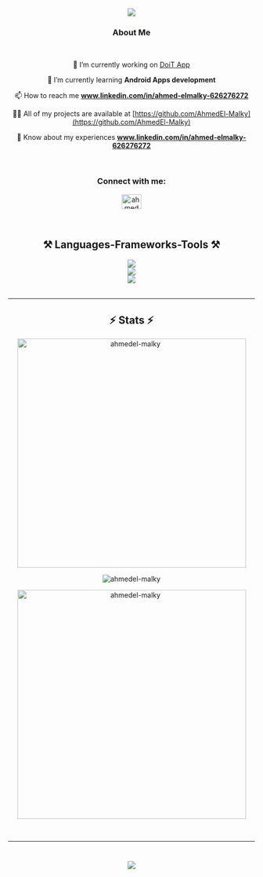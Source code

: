 <h1 align="center">
    <img src="https://readme-typing-svg.herokuapp.com/?font=Righteous&size=70&center=true&vCenter=true&width=690&color=748ffc&height=70&duration=4000&lines=Hello+There!+👋;+I'm+Ahmed+El_malky;+Computer+scinece+student+at+FCAI-USC;+Android+App+Developer;" />
</h1>
<h3 align="center">About Me</h3><br>


<div align="center">
  
 🔭 I’m currently working on [DoiT App](https://github.com/AhmedEl-Malky/Doit.git)

 🌱 I’m currently learning **Android Apps development**

 📫 How to reach me **www.linkedin.com/in/ahmed-elmalky-626276272**

 👨‍💻 All of my projects are available at [https://github.com/AhmedEl-Malky](https://github.com/AhmedEl-Malky)

 📄 Know about my experiences **www.linkedin.com/in/ahmed-elmalky-626276272**

 </div>
<br/>

<h3 align="center">Connect with me:</h3>
<p align="center">
<a href="https://linkedin.com/in/ahmed elmalky" target="blank"><img align="center" src="https://raw.githubusercontent.com/rahuldkjain/github-profile-readme-generator/master/src/images/icons/Social/linked-in-alt.svg" alt="ahmed elmalky" height="30" width="40" /></a>
</p><br/>


<h2 align="center">⚒️ Languages-Frameworks-Tools ⚒️</h2>
<div align="center">
    <img src="https://skillicons.dev/icons?i=c,cpp,java,kotlin,py" /><br/>
    <img src="https://skillicons.dev/icons?i=androidstudio,materialui,postman,sqlite,git" /><br/>
    <img src="https://skillicons.dev/icons?i=github,linux,figma,ps,pr" /><br/>
    
    
</div><br/><hr/>

<h2 align="center">⚡ Stats ⚡</h2>
<p align="center"><img align="center" src="https://github-readme-streak-stats.herokuapp.com/?user=ahmedel-malky&" alt="ahmedel-malky" width="467px" /></p>
<p align="center"><img align="center" src="https://github-readme-stats.vercel.app/api?username=ahmedel-malky&rank_icon=github&show_icons=true&locale=en" alt="ahmedel-malky" /></p>
<p align="center"><img align="center" src="https://github-readme-stats.vercel.app/api/top-langs?username=ahmedel-malky&show_icons=true&locale=en&layout=compact" alt="ahmedel-malky" width="467px"/></p><br/><hr/>

<h1 align="center">
    <img src="https://readme-typing-svg.herokuapp.com/?font=Righteous&size=40&color=748ffc&center=true&vCenter=true&width=650&height=70&duration=4000&lines=Thanks+For+visiting+❤️;+Enjoy+your+tour✌️" />
</h1>
